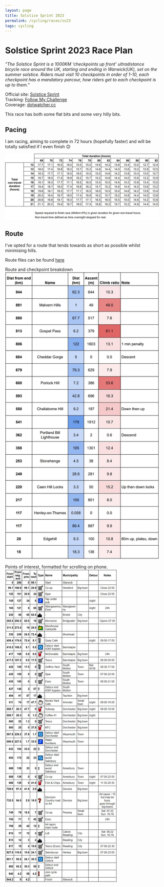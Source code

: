 ```yaml
---
layout: page
title: Solstice Sprint 2023
permalink: /cycling/races/ss23
tags: cycling
---
```


# Solstice Sprint 2023 Race Plan

_"The Solstice Sprint is a 1000KM ‘checkpoints up front’ ultradistance bicycle race around the UK, starting and ending in Warwick(UK), set on the summer solstice. Riders must visit 10 checkpoints in order of 1-10, each checkpoint has a mandatory parcour, how riders get to each checkpoint is up to them."_

Official site: [Solstice Sprint](https://www.solsticesprint.com/)  
Tracking: [Follow My Challenge](https://www.followmychallenge.com/live/solstice-sprint-2023/)  
Coverage: [dotwatcher.cc](https://dotwatcher.cc/race/solstice-sprint-2023)  

This race has both some flat bits and some very hilly bits.

## Pacing
I am racing, aiming to complete in 72 hours (hopefully faster) and will be totally satisfied if I even finish 😊

![Checkpoints](/data/ss23-pace.jpg)

## Route

I've opted for a route that tends towards as short as possible whilst minimising hills.

Route files can be found [here](https://drive.google.com/drive/folders/1YATpAQq4aBwdj-JyNK2HkrW6aPzAOxoR)

<object data="/data/ss23-map.pdf" type="application/pdf"></object>

Route and checkpoint breakdown
![Checkpoints](/data/ss23-checkpoints.jpg)

Points of interest, formatted for scrolling on phone.
![Waypoints](/data/ss23-waypoints.jpg)
